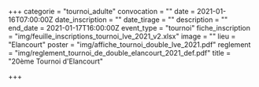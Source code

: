 +++
categorie = "tournoi_adulte"
convocation = ""
date = 2021-01-16T07:00:00Z
date_inscription = ""
date_tirage = ""
description = ""
end_date = 2021-01-17T16:00:00Z
event_type = "tournoi"
fiche_inscription = "img/feuille_inscriptions_tournoi_lve_2021_v2.xlsx"
image = ""
lieu = "Elancourt"
poster = "img/affiche_tournoi_double_lve_2021.pdf"
reglement = "img/reglement_tournoi_de_double_elancourt_2021_def.pdf"
title = "20ème Tournoi d'Elancourt"

+++
